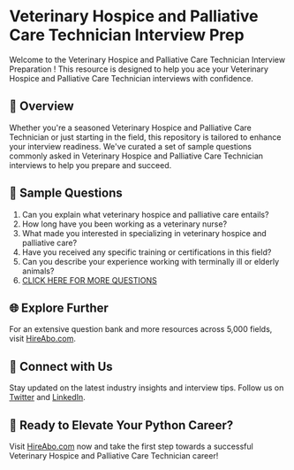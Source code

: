 # Veterinary Hospice and Palliative Care Technician Interview Prep

Welcome to the Veterinary Hospice and Palliative Care Technician Interview Preparation ! This resource is designed to help you ace your Veterinary Hospice and Palliative Care Technician interviews with confidence.

## 🚀 Overview

Whether you're a seasoned Veterinary Hospice and Palliative Care Technician or just starting in the field, this repository is tailored to enhance your interview readiness. We've curated a set of sample questions commonly asked in Veterinary Hospice and Palliative Care Technician interviews to help you prepare and succeed.

## 📝 Sample Questions

1. Can you explain what veterinary hospice and palliative care entails?
2. How long have you been working as a veterinary nurse?
3. What made you interested in specializing in veterinary hospice and palliative care?
4. Have you received any specific training or certifications in this field?
5. Can you describe your experience working with terminally ill or elderly animals?
6. [CLICK HERE FOR MORE QUESTIONS](https://hireabo.com/job/24_1_41/Veterinary%20Hospice%20and%20Palliative%20Care%20Technician)

## 🌐 Explore Further

For an extensive question bank and more resources across 5,000 fields, visit [HireAbo.com](https://www.hireabo.com).

## 📱 Connect with Us

Stay updated on the latest industry insights and interview tips. Follow us on [Twitter](https://twitter.com/hireabo) and [LinkedIn](https://www.linkedin.com/in/hire-abo-3609972a8/).

## 🚀 Ready to Elevate Your Python Career?

Visit [HireAbo.com](https://www.hireabo.com) now and take the first step towards a successful Veterinary Hospice and Palliative Care Technician career!